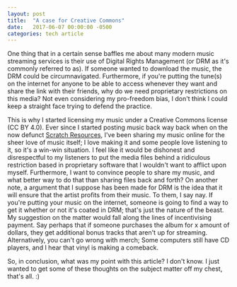 ```yaml
---
layout: post
title:  "A case for Creative Commons"
date:   2017-06-07 00:00:00 -0500
categories: tech article
---
```


One thing that in a certain sense baffles me about many modern music streaming services is their use of Digital Rights Management (or DRM as it's commonly referred to as). If someone wanted to download the music, the DRM could be circumnavigated. Furthermore, if you're putting the tune(s) on the internet for anyone to be able to access whenever they want and share the link with their friends, why do we need proprietary restrictions on this media? Not even considering my pro-freedom bias, I don't think I could keep a straight face trying to defend the practice.

This is why I started licensing my music under a Creative Commons license (CC BY 4.0). Ever since I started posting music back way back when on the now defunct [Scratch Resources](https://wiki.scratch.mit.edu/wiki/Scratch_Resources), I've been sharing my music online for the sheer love of music itself; I love making it and some people love listening to it, so it's a win-win situation. I feel like it would be dishonest and disrespectful to my listeners to put the media files behind a ridiculous restriction based in proprietary software that I wouldn't want to afflict upon myself. Furthermore, I want to convince people to share my music, and what better way to do that than sharing files back and forth? On another note, a argument that I suppose has been made for DRM is the idea that it will ensure that the artist profits from their music. To them, I say nay. If you're putting your music on the internet, someone is going to find a way to get it whether or not it's coated in DRM; that's just the nature of the beast. My suggestion on the matter would fall along the lines of incentivising payment. Say perhaps that if someone purchases the album for x amount of dollars, they get additional bonus tracks that aren't up for streaming. Alternatively, you can't go wrong with merch; Some computers still have CD players, and I hear that vinyl is making a comeback.

So, in conclusion, what was my point with this article? I don't know. I just wanted to get some of these thoughts on the subject matter off my chest, that's all. :)
